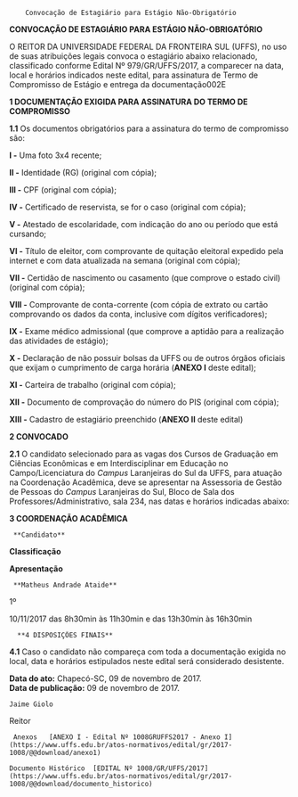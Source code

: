         Convocação de Estagiário para Estágio Não-Obrigatório  

**CONVOCAÇÃO DE ESTAGIÁRIO PARA ESTÁGIO NÃO-OBRIGATÓRIO**

  

 O REITOR DA UNIVERSIDADE FEDERAL DA FRONTEIRA SUL (UFFS), no uso de suas atribuições legais convoca o estagiário abaixo relacionado, classificado conforme Edital Nº 979/GR/UFFS/2017, a comparecer na data, local e horários indicados neste edital, para assinatura de Termo de Compromisso de Estágio e entrega da documentação002E

  **1 DOCUMENTAÇÃO EXIGIDA PARA ASSINATURA DO TERMO DE COMPROMISSO**

 **1.1** Os documentos obrigatórios para a assinatura do termo de compromisso são:

 **I -** Uma foto 3x4 recente;

 **II -** Identidade (RG) (original com cópia);

 **III -** CPF (original com cópia);

 **IV -** Certificado de reservista, se for o caso (original com cópia);

 **V -** Atestado de escolaridade, com indicação do ano ou período que está cursando;

 **VI -** Título de eleitor, com comprovante de quitação eleitoral expedido pela internet e com data atualizada na semana (original com cópia);

 **VII -** Certidão de nascimento ou casamento (que comprove o estado civil) (original com cópia);

 **VIII -** Comprovante de conta-corrente (com cópia de extrato ou cartão comprovando os dados da conta, inclusive com dígitos verificadores);

 **IX -** Exame médico admissional (que comprove a aptidão para a realização das atividades de estágio);

 **X -** Declaração de não possuir bolsas da UFFS ou de outros órgãos oficiais que exijam o cumprimento de carga horária (**ANEXO I** deste edital);

 **XI -** Carteira de trabalho (original com cópia);

 **XII -** Documento de comprovação do número do PIS (original com cópia);

 **XIII -** Cadastro de estagiário preenchido (**ANEXO II** deste edital)

  **2 CONVOCADO**

 **2.1** O candidato selecionado para as vagas dos Cursos de Graduação em Ciências Econômicas e em Interdisciplinar em Educação no Campo/Licenciatura do *Campus* Laranjeiras do Sul da UFFS, para atuação na Coordenação Acadêmica, deve se apresentar na Assessoria de Gestão de Pessoas do *Campus* Laranjeiras do Sul, Bloco de Sala dos Professores/Administrativo, sala 234, nas datas e horários indicadas abaixo:

  **3 COORDENAÇÃO ACADÊMICA**

     **Candidato**

   **Classificação**

   **Apresentação**

     **Matheus Andrade Ataide**

   1º

   10/11/2017 das 8h30min às 11h30min e das 13h30min às 16h30min

      **4 DISPOSIÇÕES FINAIS**

 **4.1** Caso o candidato não compareça com toda a documentação exigida no local, data e horários estipulados neste edital será considerado desistente.

   **Data do ato:** Chapecó-SC, 09 de novembro de 2017.   
 **Data de publicação:**  09 de novembro de 2017. 

    Jaime Giolo   
 Reitor 

     Anexos   [ANEXO I - Edital Nº 1008GRUFFS2017 - Anexo I](https://www.uffs.edu.br/atos-normativos/edital/gr/2017-1008/@@download/anexo1)  

    Documento Histórico  [EDITAL Nº 1008/GR/UFFS/2017](https://www.uffs.edu.br/atos-normativos/edital/gr/2017-1008/@@download/documento_historico)     
      